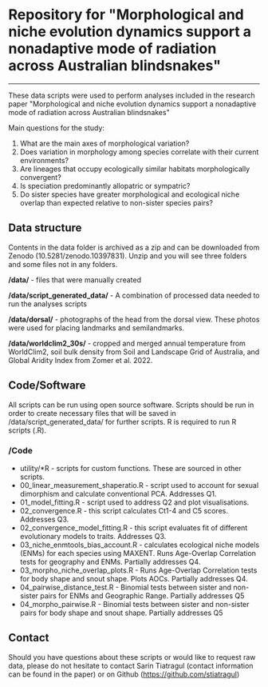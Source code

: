 # Repository for "Morphological and niche evolution dynamics support a nonadaptive mode of radiation across Australian blindsnakes"

---

These data scripts were used to perform analyses included in the research paper "Morphological and niche evolution dynamics support a nonadaptive mode of radiation across Australian blindsnakes" 

Main questions for the study:

1. What are the main axes of morphological variation?
1. Does variation in morphology among species correlate with their current environments? 
1. Are lineages that occupy ecologically similar habitats morphologically convergent? 
1. Is speciation predominantly allopatric or sympatric? 
1. Do sister species have greater morphological and ecological niche overlap than expected relative to non-sister species pairs?

## Data structure

Contents in the data folder is archived as a zip and can be downloaded from Zenodo (10.5281/zenodo.10397831). Unzip and you will see three folders and some files not in any folders. 

**/data/** - files that were manually created

**/data/script_generated_data/** - A combination of processed data needed to run the analyses scripts

**/data/dorsal/** - photographs of the head from the dorsal view. These photos were used for placing landmarks and semilandmarks. 

**/data/worldclim2_30s/** - cropped and merged annual temperature from WorldClim2, soil bulk density from Soil and Landscape Grid of Australia, and Global Aridity Index from Zomer et al. 2022. 

## Code/Software

All scripts can be run using open source software. Scripts should be run in order to create necessary files that will be saved in /data/script_generated_data/ for further scripts. R is required to run R scripts (.R).

### /Code

  - utility/*R - scripts for custom functions. These are sourced in other scripts.
  - 00_linear_measurement_shaperatio.R - script used to account for sexual dimorphism and calculate conventional PCA. Addresses Q1.
  - 01_model_fitting.R - script used to address Q2 and plot visualisations.
  - 02_convergence.R - this script calculates Ct1-4 and C5 scores. Addresses Q3.
  - 02_convergence_model_fitting.R - this script evaluates fit of different evolutionary models to traits. Addresses Q3.
  - 03_niche_enmtools_bias_account.R - calculates ecological niche models (ENMs) for each species using MAXENT. Runs Age-Overlap Correlation tests for geography and ENMs. Partially addresses Q4.
  - 03_morpho_niche_overlap_plots.R - Runs Age-Overlap Correlation tests for body shape and snout shape. Plots AOCs. Partially addresses Q4. 
  - 04_pairwise_distance_test.R - Binomial tests between sister and non-sister pairs for ENMs and Geographic Range. Partially addresses Q5
  - 04_morpho_pairwise.R -  Binomial tests between sister and non-sister pairs for body shape and snout shape. Partially addresses Q5

## Contact

Should you have questions about these scripts or would like to request raw data, please do not hesitate to contact Sarin Tiatragul (contact information can be found in the paper) or on Github (https://github.com/stiatragul)

